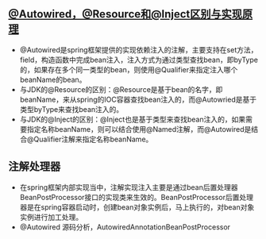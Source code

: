 

## [@Autowired，@Resource和@Inject区别与实现原理](https://my.oschina.net/u/4396523/blog/3501419)

- @Autowired是spring框架提供的实现依赖注入的注解，主要支持在set方法，field，构造函数中完成bean注入，注入方式为通过类型查找bean，即byType的，如果存在多个同一类型的bean，则使用@Qualifier来指定注入哪个beanName的bean。
- 与JDK的@Resource的区别：@Resource是基于bean的名字，即beanName，来从spring的IOC容器查找bean注入的，而@Autowried是基于类型byType来查找bean注入的。
- 与JDK的@Inject的区别：@Inject也是基于类型来查找bean注入的，如果需要指定名称beanName，则可以结合使用@Named注解，而@Autowired是结合@Qualifier注解来指定名称beanName。

## **注解处理器**

- 在spring框架内部实现当中，注解实现注入主要是通过bean后置处理器BeanPostProcessor接口的实现类来生效的。BeanPostProcessor后置处理器是在spring容器启动时，创建bean对象实例后，马上执行的，对bean对象实例进行加工处理。
- @Autowired 源码分析，AutowiredAnnotationBeanPostProcessor